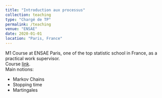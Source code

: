 ```yaml
---
title: "Introduction aux processus"
collection: teaching
type: "Chargé de TP"
permalink: /teaching
venue: "ENSAE"
date: 2020-01-01
location: "Paris, France"
---
```


M1 Course at ENSAE Paris, one of the top statistic school in France, as a practical work supervisor. <br />
Course [link](https://www.ensae.fr/en/courses/introduction-to-stochastic-processes/). <br />
Main notions:
* Markov Chains
* Stopping time
* Martingales
